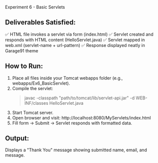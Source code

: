 Experiment 6 - Basic Servlets

Deliverables Satisfied:
------------------------
✅ HTML file invokes a servlet via form (index.html)
✅ Servlet created and responds with HTML content (HelloServlet.java)
✅ Servlet mapped in web.xml (servlet-name + url-pattern)
✅ Response displayed neatly in Garage91 theme

How to Run:
------------
1. Place all files inside your Tomcat webapps folder (e.g., webapps/Ex6_BasicServlet).
2. Compile the servlet:
   > javac -classpath "path/to/tomcat/lib/servlet-api.jar" -d WEB-INF/classes HelloServlet.java
3. Start Tomcat server.
4. Open browser and visit:
   http://localhost:8080/MyServlets/index.html
5. Fill form → Submit → Servlet responds with formatted data.

Output:
--------
Displays a "Thank You" message showing submitted name, email, and message.
